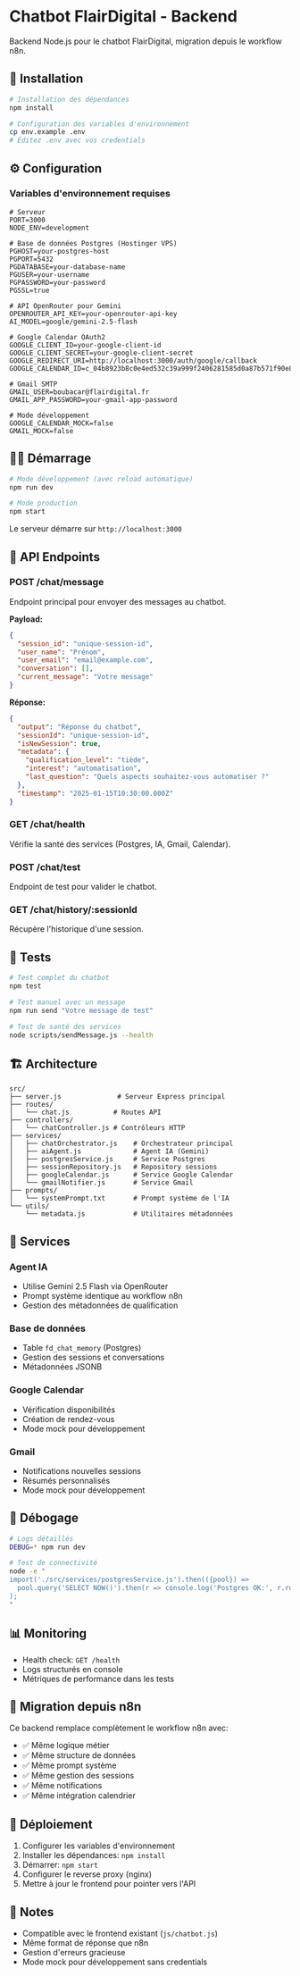 # Chatbot FlairDigital - Backend

Backend Node.js pour le chatbot FlairDigital, migration depuis le workflow n8n.

## 🚀 Installation

```bash
# Installation des dépendances
npm install

# Configuration des variables d'environnement
cp env.example .env
# Éditez .env avec vos credentials
```

## ⚙️ Configuration

### Variables d'environnement requises

```env
# Serveur
PORT=3000
NODE_ENV=development

# Base de données Postgres (Hostinger VPS)
PGHOST=your-postgres-host
PGPORT=5432
PGDATABASE=your-database-name
PGUSER=your-username
PGPASSWORD=your-password
PGSSL=true

# API OpenRouter pour Gemini
OPENROUTER_API_KEY=your-openrouter-api-key
AI_MODEL=google/gemini-2.5-flash

# Google Calendar OAuth2
GOOGLE_CLIENT_ID=your-google-client-id
GOOGLE_CLIENT_SECRET=your-google-client-secret
GOOGLE_REDIRECT_URI=http://localhost:3000/auth/google/callback
GOOGLE_CALENDAR_ID=c_04b8923b8c0e4ed532c39a999f2406281585d0a87b571f90e8eb1f208c74feab@group.calendar.google.com

# Gmail SMTP
GMAIL_USER=boubacar@flairdigital.fr
GMAIL_APP_PASSWORD=your-gmail-app-password

# Mode développement
GOOGLE_CALENDAR_MOCK=false
GMAIL_MOCK=false
```

## 🏃‍♂️ Démarrage

```bash
# Mode développement (avec reload automatique)
npm run dev

# Mode production
npm start
```

Le serveur démarre sur `http://localhost:3000`

## 📡 API Endpoints

### POST /chat/message
Endpoint principal pour envoyer des messages au chatbot.

**Payload:**
```json
{
  "session_id": "unique-session-id",
  "user_name": "Prénom",
  "user_email": "email@example.com",
  "conversation": [],
  "current_message": "Votre message"
}
```

**Réponse:**
```json
{
  "output": "Réponse du chatbot",
  "sessionId": "unique-session-id",
  "isNewSession": true,
  "metadata": {
    "qualification_level": "tiède",
    "interest": "automatisation",
    "last_question": "Quels aspects souhaitez-vous automatiser ?"
  },
  "timestamp": "2025-01-15T10:30:00.000Z"
}
```

### GET /chat/health
Vérifie la santé des services (Postgres, IA, Gmail, Calendar).

### POST /chat/test
Endpoint de test pour valider le chatbot.

### GET /chat/history/:sessionId
Récupère l'historique d'une session.

## 🧪 Tests

```bash
# Test complet du chatbot
npm test

# Test manuel avec un message
npm run send "Votre message de test"

# Test de santé des services
node scripts/sendMessage.js --health
```

## 🏗️ Architecture

```
src/
├── server.js              # Serveur Express principal
├── routes/
│   └── chat.js           # Routes API
├── controllers/
│   └── chatController.js # Contrôleurs HTTP
├── services/
│   ├── chatOrchestrator.js    # Orchestrateur principal
│   ├── aiAgent.js             # Agent IA (Gemini)
│   ├── postgresService.js     # Service Postgres
│   ├── sessionRepository.js   # Repository sessions
│   ├── googleCalendar.js      # Service Google Calendar
│   └── gmailNotifier.js       # Service Gmail
├── prompts/
│   └── systemPrompt.txt       # Prompt système de l'IA
└── utils/
    └── metadata.js            # Utilitaires métadonnées
```

## 🔧 Services

### Agent IA
- Utilise Gemini 2.5 Flash via OpenRouter
- Prompt système identique au workflow n8n
- Gestion des métadonnées de qualification

### Base de données
- Table `fd_chat_memory` (Postgres)
- Gestion des sessions et conversations
- Métadonnées JSONB

### Google Calendar
- Vérification disponibilités
- Création de rendez-vous
- Mode mock pour développement

### Gmail
- Notifications nouvelles sessions
- Résumés personnalisés
- Mode mock pour développement

## 🐛 Débogage

```bash
# Logs détaillés
DEBUG=* npm run dev

# Test de connectivité
node -e "
import('./src/services/postgresService.js').then(({pool}) => 
  pool.query('SELECT NOW()').then(r => console.log('Postgres OK:', r.rows[0]))
);
"
```

## 📊 Monitoring

- Health check: `GET /health`
- Logs structurés en console
- Métriques de performance dans les tests

## 🔄 Migration depuis n8n

Ce backend remplace complètement le workflow n8n avec:
- ✅ Même logique métier
- ✅ Même structure de données
- ✅ Même prompt système
- ✅ Même gestion des sessions
- ✅ Même notifications
- ✅ Même intégration calendrier

## 🚀 Déploiement

1. Configurer les variables d'environnement
2. Installer les dépendances: `npm install`
3. Démarrer: `npm start`
4. Configurer le reverse proxy (nginx)
5. Mettre à jour le frontend pour pointer vers l'API

## 📝 Notes

- Compatible avec le frontend existant (`js/chatbot.js`)
- Même format de réponse que n8n
- Gestion d'erreurs gracieuse
- Mode mock pour développement sans credentials
